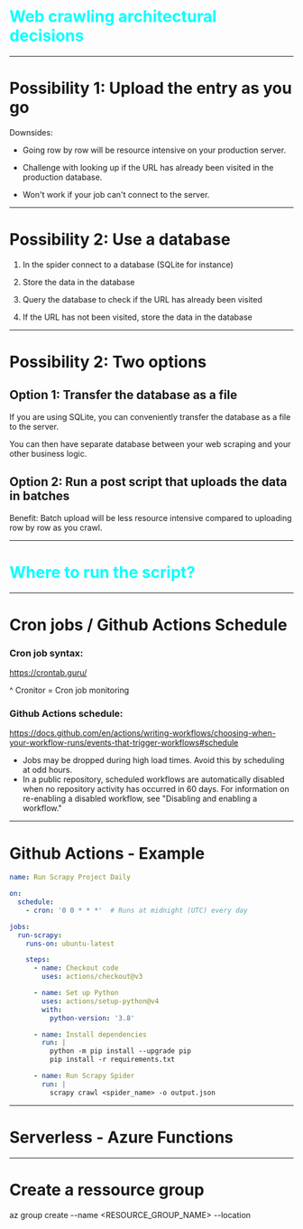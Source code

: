 <div class="title-card" style="color: cyan;">
    <h1>Web crawling architectural decisions</h1>
</div>

---

# Possibility 1: Upload the entry as you go

Downsides: 

* Going row by row will be resource intensive on your production server.

* Challenge with looking up if the URL has already been visited in the production database.

* Won't work if your job can't connect to the server.

---

# Possibility 2: Use a database

1. In the spider connect to a database (SQLite for instance)

2. Store the data in the database

3. Query the database to check if the URL has already been visited

4. If the URL has not been visited, store the data in the database

---

# Possibility 2: Two options

## Option 1: Transfer the database as a file

If you are using SQLite, you can conveniently transfer the database as a file to the server. 

You can then have separate database between your web scraping and your other business logic.

## Option 2: Run a post script that uploads the data in batches

Benefit: Batch upload will be less resource intensive compared to uploading row by row as you crawl.

---

<div class="title-card" style="color: cyan;">
    <h1>Where to run the script?</h1>
</div>

---

# Cron jobs / Github Actions Schedule

### Cron job syntax:

https://crontab.guru/

^ Cronitor = Cron job monitoring

### Github Actions schedule:

https://docs.github.com/en/actions/writing-workflows/choosing-when-your-workflow-runs/events-that-trigger-workflows#schedule

* Jobs may be dropped during high load times. Avoid this by scheduling at odd hours.
* In a public repository, scheduled workflows are automatically disabled when no repository activity has occurred in 60 days. For information on re-enabling a disabled workflow, see "Disabling and enabling a workflow."

---


# Github Actions - Example


```yaml
name: Run Scrapy Project Daily

on:
  schedule:
    - cron: '0 0 * * *'  # Runs at midnight (UTC) every day

jobs:
  run-scrapy:
    runs-on: ubuntu-latest

    steps:
      - name: Checkout code
        uses: actions/checkout@v3

      - name: Set up Python
        uses: actions/setup-python@v4
        with:
          python-version: '3.8'

      - name: Install dependencies
        run: |
          python -m pip install --upgrade pip
          pip install -r requirements.txt

      - name: Run Scrapy Spider
        run: |
          scrapy crawl <spider_name> -o output.json

```

---




# Serverless - Azure Functions



---

# Create a ressource group
az group create --name <RESOURCE_GROUP_NAME> --location <LOCATION>